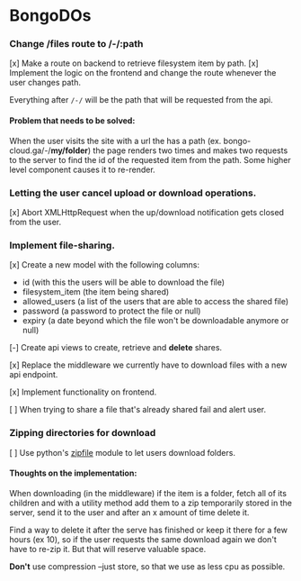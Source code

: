 # BongoDOs

### Change /files route to /-/:path

[x] Make a route on backend to retrieve filesystem item by path.
[x] Implement the logic on the frontend and change the route whenever the user changes path.

Everything after `/-/` will be the path that will be requested from the api.

#### Problem that needs to be solved:

When the user visits the site with a url the has a path (ex. bongo-cloud.ga/-/**my/folder**) the page renders two times and makes two requests to the server to find the id of the requested item from the path. Some higher level component causes it to re-render.

### Letting the user cancel upload or download operations.

[x] Abort XMLHttpRequest when the up/download notification gets closed from the user.

### Implement file-sharing.

[x] Create a new model with the following columns:

- id (with this the users will be able to download the file)
- filesystem_item (the item being shared)
- allowed_users (a list of the users that are able to access the shared file)
- password (a password to protect the file or null)
- expiry (a date beyond which the file won't be downloadable anymore or null)

[-] Create api views to create, retrieve and **delete** shares.

[x] Replace the middleware we currently have to download files with a new api endpoint.

[x] Implement functionality on frontend.

[ ] When trying to share a file that's already shared fail and alert user.

### Zipping directories for download

[ ] Use python's [zipfile](https://docs.python.org/3/library/zipfile.html) module to let users download folders.

#### Thoughts on the implementation:

When downloading (in the middleware) if the item is a folder, fetch all of its children and with a utility method add them to a zip temporarily stored in the server, send it to the user and after an x amount of time delete it.

Find a way to delete it after the serve has finished or keep it there for a few hours (ex 10), so if the user requests the same download again we don't have to re-zip it. But that will reserve valuable space.

**Don't** use compression –just store, so that we use as less cpu as possible.
